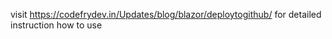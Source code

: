 visit https://codefrydev.in/Updates/blog/blazor/deploytogithub/ 
for detailed instruction how to use
